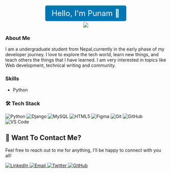 <p align="center">
  <span style="background-color:#0077B5; color:#FFFFFF; padding:10px 20px; border-radius:5px; font-size:24px;">
    Hello, I'm Punam 👋
  </span>
</p>

<p align="center">
  <img src="https://readme-typing-svg.herokuapp.com?font=Fira+Code&duration=4000&pause=1000&color=58A6FF&width=435&lines=Welcome+to+my+GitHub+profile!;I+am+Punam+Shrestha.;Feel+free+to+explore+my+projects.">
</p>


### About Me

I am a undergraduate student from Nepal,currently in the early phase of my developer journey. I love to explore the tech world, learn new things, and teach others the things that I have learned. I am very interested in topics like Web development, technical writing and community.

### Skills

- Python

### 🛠️ Tech Stack  

<p align="left">  
  <img src="https://img.shields.io/badge/Python-3776AB?style=for-the-badge&logo=python&logoColor=white" alt="Python" />  
  <img src="https://img.shields.io/badge/Django-092E20?style=for-the-badge&logo=django&logoColor=white" alt="Django" />  
  <img src="https://img.shields.io/badge/MySQL-005C84?style=for-the-badge&logo=mysql&logoColor=white" alt="MySQL" />  
  <img src="https://img.shields.io/badge/HTML5-E34F26?style=for-the-badge&logo=html5&logoColor=white" alt="HTML5" />  
  <img src="https://img.shields.io/badge/Figma-F24E1E?style=for-the-badge&logo=figma&logoColor=white" alt="Figma" />  
  <img src="https://img.shields.io/badge/Git-F05032?style=for-the-badge&logo=git&logoColor=white" alt="Git" />  
  <img src="https://img.shields.io/badge/GitHub-181717?style=for-the-badge&logo=github&logoColor=white" alt="GitHub" />  
  <img src="https://img.shields.io/badge/VS_Code-007ACC?style=for-the-badge&logo=visual-studio-code&logoColor=white" alt="VS Code" />  
</p>
 

## 💬 Want To Contact Me?
Feel free to reach out to me for anything, I'll be happy to connect with you all!  
<p align="left">   
  <a href="https://www.linkedin.com/in/punam-shrestha-30a1a3219/" target="_blank">
    <img src="https://img.shields.io/badge/LinkedIn-0077B5?style=for-the-badge&logo=linkedin&logoColor=white" alt="LinkedIn">
  </a>  
  <a href="mailto:shresthapunam1010@gmail.com">
    <img src="https://img.shields.io/badge/Email-D14836?style=for-the-badge&logo=gmail&logoColor=white" alt="Email">
  </a>  
  <a href="https://x.com/punamsh39153060" target="_blank">
    <img src="https://img.shields.io/badge/Twitter-1DA1F2?style=for-the-badge&logo=twitter&logoColor=white" alt="Twitter">
  </a>  
  <a href="https://github.com/punamshrestha1" target="_blank">
    <img src="https://img.shields.io/badge/GitHub-181717?style=for-the-badge&logo=github&logoColor=white" alt="GitHub">
  </a>
</p>




